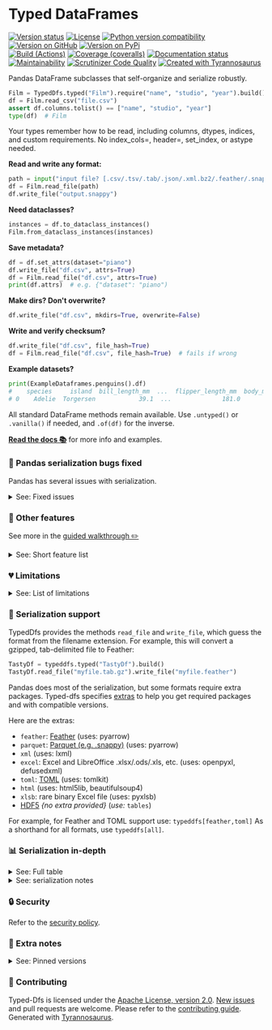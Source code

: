 # Typed DataFrames

[![Version status](https://img.shields.io/pypi/status/typeddfs?label=status)](https://pypi.org/project/typeddfs)
[![License](https://img.shields.io/badge/License-Apache%202.0-blue.svg)](https://opensource.org/licenses/Apache-2.0)
[![Python version compatibility](https://img.shields.io/pypi/pyversions/typeddfs?label=Python)](https://pypi.org/project/typeddfs)
[![Version on GitHub](https://img.shields.io/github/v/release/dmyersturnbull/typed-dfs?include_prereleases&label=GitHub)](https://github.com/dmyersturnbull/typed-dfs/releases)
[![Version on PyPi](https://img.shields.io/pypi/v/typeddfs?label=PyPi)](https://pypi.org/project/typeddfs)  
[![Build (Actions)](https://img.shields.io/github/workflow/status/dmyersturnbull/typed-dfs/Build%20&%20test?label=Tests)](https://github.com/dmyersturnbull/typed-dfs/actions)
[![Coverage (coveralls)](https://coveralls.io/repos/github/dmyersturnbull/typed-dfs/badge.svg?branch=main&service=github)](https://coveralls.io/github/dmyersturnbull/typed-dfs?branch=main)
[![Documentation status](https://readthedocs.org/projects/typed-dfs/badge)](https://typed-dfs.readthedocs.io/en/stable/)
[![Maintainability](https://api.codeclimate.com/v1/badges/6b804351b6ba5e7694af/maintainability)](https://codeclimate.com/github/dmyersturnbull/typed-dfs/maintainability)
[![Scrutinizer Code Quality](https://scrutinizer-ci.com/g/dmyersturnbull/typed-dfs/badges/quality-score.png?b=main)](https://scrutinizer-ci.com/g/dmyersturnbull/typed-dfs/?branch=main)
[![Created with Tyrannosaurus](https://img.shields.io/badge/Created_with-Tyrannosaurus-0000ff.svg)](https://github.com/dmyersturnbull/tyrannosaurus)

Pandas DataFrame subclasses that self-organize and serialize robustly.

```python
Film = TypedDfs.typed("Film").require("name", "studio", "year").build()
df = Film.read_csv("file.csv")
assert df.columns.tolist() == ["name", "studio", "year"]
type(df)  # Film
```

Your types remember how to be read,
including columns, dtypes, indices, and custom requirements.
No index_cols=, header=, set_index, or astype needed.

**Read and write any format:**

```python
path = input("input file? [.csv/.tsv/.tab/.json/.xml.bz2/.feather/.snappy.h5/...]")
df = Film.read_file(path)
df.write_file("output.snappy")
```

**Need dataclasses?**

```python
instances = df.to_dataclass_instances()
Film.from_dataclass_instances(instances)
```

**Save metadata?**

```python
df = df.set_attrs(dataset="piano")
df.write_file("df.csv", attrs=True)
df = Film.read_file("df.csv", attrs=True)
print(df.attrs)  # e.g. {"dataset": "piano")
```

**Make dirs? Don't overwrite?**

```python
df.write_file("df.csv", mkdirs=True, overwrite=False)
```

**Write and verify checksum?**

```python
df.write_file("df.csv", file_hash=True)
df = Film.read_file("df.csv", file_hash=True)  # fails if wrong
```

**Example datasets?**

```python
print(ExampleDataframes.penguins().df)
#    species     island  bill_length_mm  ...  flipper_length_mm  body_mass_g     sex
# 0    Adelie  Torgersen            39.1  ...              181.0       3750.0    MALE
```

All standard DataFrame methods remain available.
Use `.untyped()` or `.vanilla()` if needed, and `.of(df)` for the inverse.

**[Read the docs 📚](https://typed-dfs.readthedocs.io/en/stable/)** for more info and examples.

### 🐛 Pandas serialization bugs fixed

Pandas has several issues with serialization.

<details>
<summary><emph>See: Fixed issues</emph></summary>
Depending on the format and columns, these issues occur:
- columns being silently added or dropped,
- errors on either read or write of empty DataFrames,
- the inability to use DataFrames with indices in Feather,
- writing to Parquet failing with half-precision,
- lingering partially written files on error,
- the buggy xlrd being preferred by read_excel,
- the buggy odfpy also being preferred,
- writing a file and reading it back results in a different DataFrame,
- you can’t write fixed-width format,
- and the platform text encoding being used rather than utf-8.
- invalid JSON is written via the built-in json library
</details>

### 🎁 Other features

See more in the [guided walkthrough ✏️](https://typed-dfs.readthedocs.io/en/latest/guide.html)

<details>
  <summary><emph>See: Short feature list</emph></summary>
- Dtype-aware natural sorting
- UTF-8 by default
- Near-atomicity of read/write
- Matrix-like typed dataframes and methods (e.g. `matrix.is_symmetric()`)
- DataFrame-compatible frozen, hashable, ordered collections (dict, list, and set)
- Serialize JSON robustly, preserving NaN, inf, −inf, enums, timezones, complex numbers, etc.
- Serialize more formats like TOML and INI
- Interpreting paths and formats (e.g. `FileFormat.split("dir/myfile.csv.gz").compression  # gz`)
- Generate good CLI help text for input DataFrames
- Parse/verify/add/update/delete files in a .shasum-like file
</details>

### 💔 Limitations

<details>
  <summary><emph>See: List of limitations</emph></summary>
- Multi-level columns are not yet supported.
- Columns and index levels cannot share names.
- Duplicate column names are not supported. (These are strange anyway.)
- A typed DF cannot have columns "level_0", "index", or "Unnamed: 0".
- `inplace` is forbidden in some functions; avoid it or use `.vanilla()`.
</details>

### 🔌 Serialization support

TypedDfs provides the methods `read_file` and `write_file`, which guess the format from the
filename extension. For example, this will convert a gzipped, tab-delimited file to Feather:

```python
TastyDf = typeddfs.typed("TastyDf").build()
TastyDf.read_file("myfile.tab.gz").write_file("myfile.feather")
```

Pandas does most of the serialization, but some formats require extra packages.
Typed-dfs specifies [extras](https://python-poetry.org/docs/pyproject/#extras) 
to help you get required packages and with compatible versions.

Here are the extras:
- `feather`: [Feather](https://arrow.apache.org/docs/python/feather.html) (uses: pyarrow)
- `parquet`: [Parquet (e.g. .snappy)](https://github.com/apache/parquet-format) (uses: pyarrow)
- `xml` (uses: lxml)
- `excel`: Excel and LibreOffice .xlsx/.ods/.xls, etc. (uses: openpyxl, defusedxml)
- `toml`: [TOML](https://toml.io/en/) (uses: tomlkit)
- `html` (uses: html5lib, beautifulsoup4)
- `xlsb`: rare binary Excel file (uses: pyxlsb)
- [HDF5](https://www.hdfgroup.org/solutions/hdf5/) *{no extra provided}* (*use:* `tables`)

For example, for Feather and TOML support use: `typeddfs[feather,toml]`
As a shorthand for all formats, use `typeddfs[all]`.

### 📊 Serialization in-depth

<details>
<summary><emph>See: Full table</emph></summary>
  
| format      | packages                     | extra     | sanity | speed | file sizes |
| ----------- | ---------------------------- | --------- | ------ | ----- | ---------- |
| Feather     | `pyarrow`                    | `feather` | +++    | ++++  | +++        |
| Parquet     | `pyarrow` or `fastparquet` † | `parquet` | ++     | +++   | ++++       |
| csv/tsv     | none                         | none      | ++     | −−    | −−         |
| flexwf ‡    | none                         | none      | ++     | −−    | −−         |
| .fwf        | none                         | none      | +      | −−    | −−         |
| json        | none                         | none      | −−     | −−−   | −−−        |
| xml         | `lxml`                       | `xml`     | −      | −−−   | −−−        |
| .properties | none                         | none      | −−     | −−    | −−         |
| toml        | `tomlkit`                    | `toml`    | −−     | −−    | −−         |
| INI         | none                         | none      | −−−    | −−    | −−         |
| .lines      | none                         | none      | ++     | −−    | −−         |
| .npy        | none                         | none      | −      | +     | +++        |
| .npz        | none                         | none      | −      | +     | +++        |
| .html       | `html5lib,beautifulsoup4`    | `html`    | −−     | −−−   | −−−        |
| pickle      | none                         | none      | −−     | −−−   | −−−        |
| XLSX        | `openpyxl,defusedxml`        | `excel`   | +      | −−    | +          |
| ODS         | `openpyxl,defusedxml`        | `excel`   | +      | −−    | +          |
| XLS         | `openpyxl,defusedxml`        | `excel`   | −−     | −−    | +          |
| XLSB        | `pyxlsb`                     | `xlsb`    | −−     | −−    | ++         |
| HDF5        | `tables`                     | `hdf5`    | −−     | −     | ++         |

**⚠ Note:** The `hdf5` extra is currently disabled.
</details>

<details>
<summary><emph>See: serialization notes</emph></summary>
- † `fastparquet` can be used instead. It is slower but much smaller.
- Parquet only supports str, float64, float32, int64, int32, and bool.
  Other numeric types are automatically converted during write.
- ‡ `.flexwf` is fixed-width with optional delimiters.
- JSON has inconsistent handling of `None`. ([orjson](https://github.com/ijl/orjson) is more consistent).
- XML requires Pandas 1.3+.
- Not all JSON, XML, TOML, and HDF5 files can be read.
- .ini and .properties can only be written with exactly 2 columns + index levels:
  a key and a value. INI keys are in the form `section.name`.
- .lines can only be written with exactly 1 column or index level.
- .npy and .npz only serialize numpy objects.
  They are not supported in `read_file` and `write_file`.
- .html is not supported in `read_file` and `write_file`.
- Pickle is insecure and not recommended.
- Pandas supports odfpy for ODS and xlrd for XLS. In fact, it prefers those.
  However, they are very buggy; openpyxl is much better.
- XLSM, XLTX, XLTM, XLS, and XLSB files can contain macros, which Microsoft Excel will ingest.
- XLS is a deprecated format.
- XLSB is not fully supported in Pandas.
- HDF may not work on all platforms yet due to a
  [tables issue](https://github.com/PyTables/PyTables/issues/854).

Feather offers massively better performance over CSV, gzipped CSV, and HDF5
in read speed, write speed, memory overhead, and compression ratios.
Parquet typically results in smaller file sizes than Feather at some cost in speed.
Feather is the preferred format for most cases.
</details>

### 🔒 Security

Refer to the [security policy](https://github.com/dmyersturnbull/typed-dfs/blob/main/SECURITY.md).

### 📝 Extra notes

<details>
<summary><emph>See: Pinned versions</emph></summary>

Dependencies in the extras are only restricted to minimum version numbers;
libraries that use them can set their own version ranges.
For example, typed-dfs only requires tables >= 0.4, but Pandas can further restrict it.
[natsort](https://github.com/SethMMorton/natsort) is also only assigned a minimum version number;
this is because it receives frequent major version bumps.
This means that the result of typed-df’s `sort_natural` could change.
To fix this, pin natsort to a specific major version;
e.g. `natsort = "^8"` with [Poetry](https://python-poetry.org/) or `natsort>=8,<9` with pip.
</details>

### 🍁 Contributing

Typed-Dfs is licensed under the [Apache License, version 2.0](https://www.apache.org/licenses/LICENSE-2.0).
[New issues](https://github.com/dmyersturnbull/typed-dfs/issues) and pull requests are welcome.
Please refer to the [contributing guide](https://github.com/dmyersturnbull/typed-dfs/blob/main/CONTRIBUTING.md).
Generated with [Tyrannosaurus](https://github.com/dmyersturnbull/tyrannosaurus).
